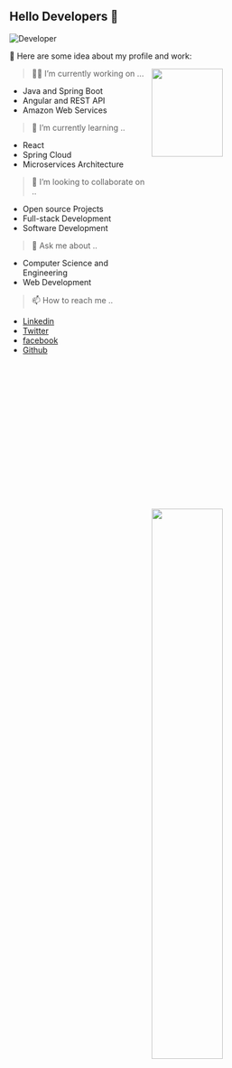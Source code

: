 ## Hello Developers 👋
<!--
**sanchit2107/sanchit2107** is a ✨ _special_ ✨ repository because its `README.md` (this file) appears on your GitHub profile.
-->

![Developer](https://www.ravsanmedia.com/web_assets/images/website.gif)

:pushpin: Here are some idea about my profile and work:

<img src="https://teaminternetsolutions.com/wp-content/uploads/2015/04/responsive-animation.gif" align="right" width="50%" height="20%"/>

> :man_technologist: I’m currently working on ...
- Java and Spring Boot
- Angular and REST API
- Amazon Web Services

> 🌱 I’m currently learning ..
- React
- Spring Cloud
- Microservices Architecture

[<img src="https://mir-s3-cdn-cf.behance.net/project_modules/max_1200/e7e2fc55989429.599c07a92222a.gif" align="right" width="50%" />](https://sanchit2107.herokuapp.com/)

> 👯 I’m looking to collaborate on ..
- Open source Projects
- Full-stack Development
- Software Development


> 💬 Ask me about ..
- Computer Science and Engineering
- Web Development

> 📫 How to reach me ..
- [Linkedin](https://www.linkedin.com/in/rohitkolapkar/)
- [Twitter](https://twitter.com/rohitkolapkar)
- [facebook](https://www.facebook.com/rohitJ.kolapkar/)
- [Github](https://github.com/rohitkolapkar)
